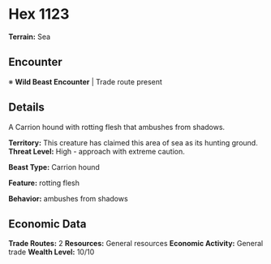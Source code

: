 # Hex 1123

**Terrain:** Sea

## Encounter
※ **Wild Beast Encounter** | Trade route present

## Details
A Carrion hound with rotting flesh that ambushes from shadows.

**Territory:** This creature has claimed this area of sea as its hunting ground.
**Threat Level:** High - approach with extreme caution.

**Beast Type:** Carrion hound

**Feature:** rotting flesh

**Behavior:** ambushes from shadows

## Economic Data
**Trade Routes:** 2
**Resources:** General resources
**Economic Activity:** General trade
**Wealth Level:** 10/10
